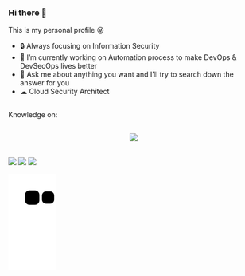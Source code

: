 ### Hi there 👋

This is my personal profile 😜

- 🔒 Always focusing on Information Security
- 🔭 I’m currently working on Automation process to make DevOps & DevSecOps lives better
- 💬 Ask me about anything you want and I'll try to search down the answer for you
- ☁ Cloud Security Architect 

##

Knowledge on:
<div>
  <a href="https://img.shields.io/badge/Windows-0078D6?style=for-the-badge&logo=windows&logoColor=white">
  <a href="https://img.shields.io/badge/Ubuntu-E95420?style=for-the-badge&logo=ubuntu&logoColor=white">
  <a href="https://img.shields.io/badge/Android-3DDC84?style=for-the-badge&logo=android&logoColor=white">  
</div>

##
    
<div align="center">
  <a href="https://github.com/HenriqueFM96">
  <img height="180em" src="https://github-readme-stats.vercel.app/api?username=HenriqueFM96&show_icons=true&theme=tokyonight&include_all_commits=true&count_private=true"/>
</div>
  
##
 
<div> 
  <a href="https://www.youtube.com/channel/UCvygAStmjSB81Zc63in1aIA" target="_blank"><img src="https://img.shields.io/badge/YouTube-FF0000?style=for-the-badge&logo=youtube&logoColor=white" target="_blank"></a>
  <a href="https://instagram.com/HenriqueFM96" target="_blank"><img src="https://img.shields.io/badge/-Instagram-%23E4405F?style=for-the-badge&logo=instagram&logoColor=white" target="_blank"></a>
  <a href="https://www.linkedin.com/in/henriquefalcaomoises/" target="_blank"><img src="https://img.shields.io/badge/-LinkedIn-%230077B5?style=for-the-badge&logo=linkedin&logoColor=white" target="_blank"></a> 
 
![Snake animation](https://github.com/HenriqueFM96/HenriqueFM96/blob/output/github-contribution-grid-snake.svg)
 
</div>
